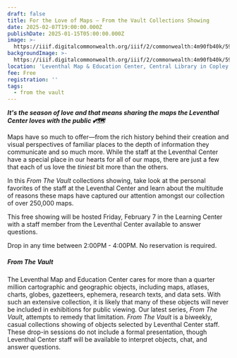 ```yaml
---
draft: false
title: For the Love of Maps — From the Vault Collections Showing
date: 2025-02-07T19:00:00.000Z
publishDate: 2025-01-15T05:00:00.000Z
image: >-
  https://iiif.digitalcommonwealth.org/iiif/2/commonwealth:4m90fb40k/590,1394,5233,4967/1500,/0/default.jpg
backgroundImage: >-
  https://iiif.digitalcommonwealth.org/iiif/2/commonwealth:4m90fb40k/590,1394,5233,4967/1500,/0/default.jpg
location: 'Leventhal Map & Education Center, Central Library in Copley Square'
fee: Free
registration: ''
tags:
  - from the vault
---
```


***It's the season of love and that means sharing the maps the Leventhal Center loves with the public 💕🗺️***

Maps have so much to offer—from the rich history behind their creation and visual perspectives of familiar places to the depth of information they communicate and so much more. While the staff at the Leventhal Center have a special place in our hearts for all of our maps, there are just a few that each of us love the *tiniest* bit more than the others.

In this *From The Vault* collections showing, take look at the personal favorites of the staff at the Leventhal Center and learn about the multitude of reasons these maps have captured our attention amongst our collection of over 250,000 maps.

This free showing will be hosted Friday, February 7 in the Learning Center with a staff member from the Leventhal Center available to answer questions.

Drop in any time between 2:00PM - 4:00PM. No reservation is required.

##### ***From The Vault***

The Leventhal Map and Education Center cares for more than a quarter million cartographic and geographic objects, including maps, atlases, charts, globes, gazetteers, ephemera, research texts, and data sets. With such an extensive collection, it is likely that many of these objects will never be included in exhibitions for public viewing. Our latest series, *From The Vault*, attempts to remedy that limitation. *From The Vault* is a biweekly, casual collections showing of objects selected by Leventhal Center staff. These drop-in sessions do not include a formal presentation, though Leventhal Center staff will be available to interpret objects, chat, and answer questions.
